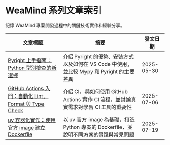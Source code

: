# WeaMind 系列文章索引

記錄 WeaMind 專案開發過程中的關鍵技術實作和經驗分享。

 
| 文章標題                                                                                          | 摘要                                                                                      | 發文日期   |
| ------------------------------------------------------------------------------------------------- | ----------------------------------------------------------------------------------------- | ---------- |
| [Pyright 上手指南：Python 型別檢查的新選擇](https://blog.kyomind.tw/pyright/)                     | 介紹 Pyright 的優勢、安裝方式以及如何在 VS Code 中使用，並比較 Mypy 和 Pyright 的主要差異 | 2025-05-30 |
| [GitHub Actions 入門：自動化 Lint、Format 與 Type Check](https://blog.kyomind.tw/github-actions/) | 介紹 CI，與如何使用 GitHub Actions 實作 CI 流程，並討論真實需求對學習 CI 工具的重要性     | 2025-07-06 |
| [uv 容器化實作：使用官方 image 建立 Dockerfile](https://blog.kyomind.tw/uv-dockerfile/)           | 以 uv 官方 image 為基礎，打造 Python 專案的 Dockerfile，並說明不同方案的實踐與常見問題    | 2025-07-19 |
